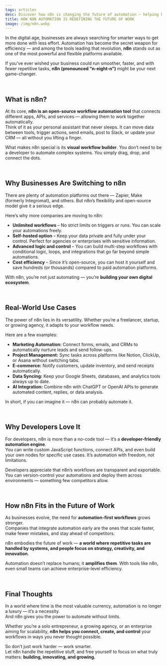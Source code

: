 ```yaml
---
tags: articles
desc: Discover how n8n is changing the future of automation — helping businesses save time, reduce costs, and work smarter without writing complex code.
title: HOW N8N AUTOMATION IS REDEFINING THE FUTURE OF WORK
image: /img/n8n.webp
---
```


In the digital age, businesses are always searching for smarter ways to get more done with less effort. Automation has become the secret weapon for efficiency — and among the tools leading that revolution, **n8n** stands out as one of the most powerful and flexible platforms available.

If you've ever wished your business could run smoother, faster, and with fewer repetitive tasks, **n8n (pronounced “n-eight-n”)** might be your next game-changer.

<br>

## What is n8n?

At its core, **n8n is an open-source workflow automation tool** that connects different apps, APIs, and services — allowing them to work together automatically.  
Think of it as your personal assistant that never sleeps. It can move data between tools, trigger actions, send emails, post to Slack, or update your CRM — all without you lifting a finger.

What makes n8n special is its **visual workflow builder**. You don’t need to be a developer to automate complex systems. You simply drag, drop, and connect the dots.

<br>

## Why Businesses Are Switching to n8n

There are plenty of automation platforms out there — Zapier, Make (formerly Integromat), and others. But n8n’s flexibility and open-source model give it a serious edge.

Here’s why more companies are moving to n8n:

- **Unlimited workflows** – No strict limits on triggers or runs. You can scale your automations freely.  
- **Self-hosted option** – Keep your data private and fully under your control. Perfect for agencies or enterprises with sensitive information.  
- **Advanced logic and control** – You can build multi-step workflows with conditional logic, loops, and integrations that go far beyond simple automations.  
- **Cost efficiency** – Since it’s open-source, you can host it yourself and save hundreds (or thousands) compared to paid automation platforms.  

With n8n, you’re not just automating — you’re **building your own digital ecosystem**.

<br>

## Real-World Use Cases

The power of n8n lies in its versatility. Whether you’re a freelancer, startup, or growing agency, it adapts to your workflow needs.

Here are a few examples:

- **Marketing Automation:** Connect forms, emails, and CRMs to automatically nurture leads and send follow-ups.  
- **Project Management:** Sync tasks across platforms like Notion, ClickUp, or Asana without switching tabs.  
- **E-commerce:** Notify customers, update inventory, and send receipts automatically.  
- **Data Syncing:** Keep your Google Sheets, databases, and analytics tools always up to date.  
- **AI Integration:** Combine n8n with ChatGPT or OpenAI APIs to generate automated content, replies, or data analysis.

In short, if you can imagine it — n8n can probably automate it.

<br>

## Why Developers Love It

For developers, n8n is more than a no-code tool — it’s a **developer-friendly automation engine**.  
You can write custom JavaScript functions, connect APIs, and even build your own nodes for specific use cases. It’s automation with freedom, not limitations.

Developers appreciate that n8n’s workflows are transparent and exportable. You can version-control your automations and deploy them across environments — something few competitors allow.

<br>

## How n8n Fits in the Future of Work

As businesses evolve, the need for **automation-first workflows** grows stronger.  
Companies that integrate automation early are the ones that scale faster, make fewer mistakes, and stay ahead of competitors.

n8n embodies the future of work — **a world where repetitive tasks are handled by systems, and people focus on strategy, creativity, and innovation**.

Automation doesn’t replace humans; it **amplifies them**. With tools like n8n, even small teams can achieve enterprise-level efficiency.

<br>

## Final Thoughts

In a world where time is the most valuable currency, automation is no longer a luxury — it’s a necessity.  
And n8n gives you the power to automate without limits.

Whether you’re a solo entrepreneur, a growing agency, or an enterprise aiming for scalability, **n8n helps you connect, create, and control** your workflows in ways you never thought possible.

So don’t just work harder — work smarter.  
Let n8n handle the repetitive stuff, and free yourself to focus on what truly matters: **building, innovating, and growing.**
